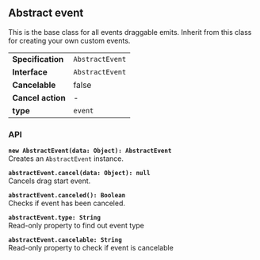 ## Abstract event

This is the base class for all events draggable emits. Inherit from this class for creating
your own custom events.

| | |
| --------------------- | ---------------------------------------------------------- |
| **Specification**     | `AbstractEvent`                                            |
| **Interface**         | `AbstractEvent`                                            |
| **Cancelable**        | false                                                      |
| **Cancel action**     | -                                                          |
| **type**              | `event`                                                    |

### API

**`new AbstractEvent(data: Object): AbstractEvent`**  
Creates an `AbstractEvent` instance.

**`abstractEvent.cancel(data: Object): null`**  
Cancels drag start event.

**`abstractEvent.canceled(): Boolean`**  
Checks if event has been canceled.

**`abstractEvent.type: String`**  
Read-only property to find out event type

**`abstractEvent.cancelable: String`**  
Read-only property to check if event is cancelable
